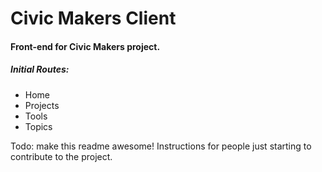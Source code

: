 # Civic Makers Client
#### Front-end for Civic Makers project.

##### Initial Routes:
- Home
- Projects
- Tools
- Topics

Todo: make this readme awesome! Instructions for people just starting to contribute to the project.
